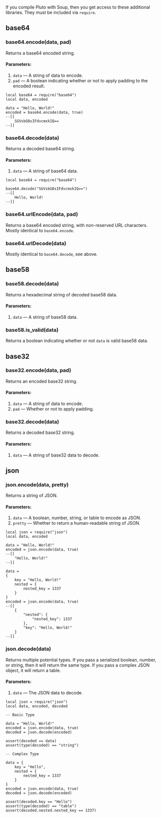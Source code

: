 If you compile Pluto with Soup, then you get access to these additional libraries. They must be included via `require`.

## base64
### base64.encode(data, pad)
Returns a base64 encoded string.
#### Parameters:
1. `data` — A string of data to encode.
2. `pad` — A boolean indicating whether or not to apply padding to the encoded result.
```pluto
local base64 = require("base64")
local data, encoded

data = "Hello, World!"
encoded = base64.encode(data, true)
--[[
	SGVsbG8sIFdvcmxkIQ==
--]]
```
### base64.decode(data)
Returns a decoded base64 string.
#### Parameters:
1. `data` — A string of base64 data.
```pluto
local base64 = require("base64")

base64.decode("SGVsbG8sIFdvcmxkIQ==")
--[[
	Hello, World!
--]]
```
### base64.urlEncode(data, pad)
Returns a base64 encoded string, with non-reserved URL characters. Mostly identical to `base64.encode`.
### base64.urlDecode(data)
Mostly identical to `base64.decode`, see above.

## base58
### base58.decode(data)
Returns a hexadecimal string of decoded base58 data.
#### Parameters:
1. `data` — A string of base58 data.
### base58.is_valid(data)
Returns a boolean indicating whether or not `data` is valid base58 data.

## base32
### base32.encode(data, pad)
Returns an encoded base32 string.
#### Parameters:
1. `data` — A string of data to encode.
2. `pad` — Whether or not to apply padding.
### base32.decode(data)
Returns a decoded base32 string.
#### Parameters:
1. `data` — A string of base32 data to decode.

## json
### json.encode(data, pretty)
Returns a string of JSON.
#### Parameters:
1. `data` — A boolean, number, string, or table to encode as JSON.
2. `pretty` — Whether to return a human-readable string of JSON.
```pluto
local json = require("json")
local data, encoded

data = "Hello, World!"
encoded = json.encode(data, true)
--[[
	"Hello, World!"
--]]

data = 
{
	key = "Hello, World!"
	nested = {
		nested_key = 1337
	}
}
encoded = json.encode(data, true)
--[[
	{
	    "nested": {
	        "nested_key": 1337
	    },
	    "key": "Hello, World!"
	}
--]]
```
### json.decode(data)
Returns multiple potential types. If you pass a serialized boolean, number, or string, then it will return the same type. If you pass a complex JSON object, it will return a table.
#### Parameters:
1. `data` — The JSON data to decode.
```pluto
local json = require("json")
local data, encoded, decoded

-- Basic Type

data = "Hello, World!"
encoded = json.encode(data, true)
decoded = json.decode(encoded)

assert(decoded == data)
assert(type(decoded) == "string")

-- Complex Type

data = {
    key = "Hello",
    nested = {
        nested_key = 1337
    }
}
encoded = json.encode(data, true)
decoded = json.decode(encoded)

assert(decoded.key == "Hello")
assert(type(decoded) == "table")
assert(decoded.nested.nested_key == 1337)
```